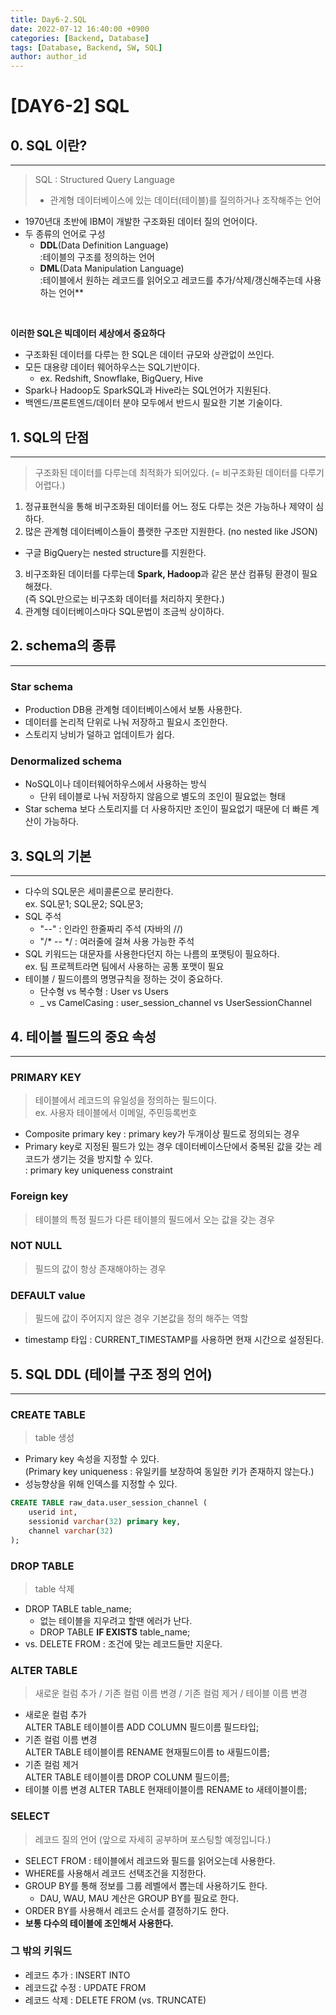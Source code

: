 ```yaml
---
title: Day6-2.SQL
date: 2022-07-12 16:40:00 +0900
categories: [Backend, Database]
tags: [Database, Backend, SW, SQL] 
author: author_id 
---
```


# [DAY6-2] SQL
## 0. SQL 이란?
---
> SQL : Structured Query Language
>  - 관계형 데이터베이스에 있는 데이터(테이블)를 질의하거나 조작해주는 언어

- 1970년대 초반에 IBM이 개발한 구조화된 데이터 질의 언어이다.
- 두 종류의 언어로 구성
  - **DDL**(Data Definition Language)  
  :테이블의 구조를 정의하는 언어
  - **DML**(Data Manipulation Language)  
  :테이블에서 원하는 레코드를 읽어오고 레코드를 추가/삭제/갱신해주는데 사용하는 언어**

<br>

**이러한 SQL은 빅데이터 세상에서 중요하다**

- 구조화된 데이터를 다루는 한 SQL은 데이터 규모와 상관없이 쓰인다.
- 모든 대용량 데이터 웨어하우스는 SQL기반이다.
   -  ex. Redshift, Snowflake, BigQuery, Hive
- Spark나 Hadoop도 SparkSQL과 Hive라는 SQL언어가 지원된다.
- 백엔드/프론트엔드/데이터 분야 모두에서 반드시 필요한 기본 기술이다.
  
## 1. SQL의 단점
---

> 구조화된 데이터를 다루는데 최적화가 되어있다. (= 비구조화된 데이터를 다루기 어렵다.)

1. 정규표현식을 통해 비구조화된 데이터를 어느 정도 다루는 것은 가능하나 제약이 심하다.
2. 많은 관계형 데이터베이스들이 플랫한 구조만 지원한다. (no nested like JSON)
  - 구글 BigQuery는 nested structure를 지원한다.
3. 비구조화된 데이터를 다루는데 **Spark, Hadoop**과 같은 분산 컴퓨팅 환경이 필요해졌다.  
  (즉 SQL만으로는 비구조화 데이터를 처리하지 못한다.)
4. 관계형 데이터베이스마다 SQL문법이 조금씩 상이하다.

## 2. schema의 종류
---

### Star schema
- Production DB용 관계형 데이터베이스에서 보통 사용한다.
- 데이터를 논리적 단위로 나눠 저장하고 필요시 조인한다.
- 스토리지 낭비가 덜하고 업데이트가 쉽다.

### Denormalized schema
- NoSQL이나 데이터웨어하우스에서 사용하는 방식
  - 단위 테이블로 나눠 저장하지 않음으로 별도의 조인이 필요없는 형태
- Star schema 보다 스토리지를 더 사용하지만 조인이 필요없기 때문에 더 빠른 계산이 가능하다.


## 3. SQL의 기본
---

- 다수의 SQL문은 세미콜론으로 분리한다.  
  ex. SQL문1; SQL문2; SQL문3;
- SQL 주석  
  - "--" : 인라인 한줄짜리 주석 (자바의 //)
  - "/* -- */ : 여러줄에 걸쳐 사용 가능한 주석
- SQL 키워드는 대문자를 사용한다던지 하는 나름의 포맷팅이 필요하다.  
  ex. 팀 프로젝트라면 팀에서 사용하는 공통 포맷이 필요 
- 테이블 / 필드이름의 명명규칙을 정하는 것이 중요하다.
  - 단수형 vs 복수형 : User vs Users
  - _ vs CamelCasing : user_session_channel vs UserSessionChannel

## 4. 테이블 필드의 중요 속성
---
### PRIMARY KEY
> 테이블에서 레코드의 유일성을 정의하는 필드이다.  
ex. 사용자 테이블에서 이메일, 주민등록번호

- Composite primary key : primary key가 두개이상 필드로 정의되는 경우
- Primary key로 지정된 필드가 있는 경우 데이터베이스단에서 중복된 값을 갖는 레코드가 생기는 것을 방지할 수 있다.  
: primary key uniqueness constraint

### Foreign key
> 테이블의 특정 필드가 다른 테이블의 필드에서 오는 값을 갖는 경우

### NOT NULL
> 필드의 값이 항상 존재해야하는 경우

### DEFAULT value
> 필드에 값이 주어지지 않은 경우 기본값을 정의 해주는 역할

- timestamp 타입 : CURRENT_TIMESTAMP를 사용하면 현재 시간으로 설정된다.

## 5. SQL DDL (테이블 구조 정의 언어)
---

### CREATE TABLE
> table 생성

- Primary key 속성을 지정할 수 있다.  
  (Primary key uniqueness : 유일키를 보장하여 동일한 키가 존재하지 않는다.)  
- 성능향상을 위해 인덱스를 지정할 수 있다.

```SQL
CREATE TABLE raw_data.user_session_channel (
    userid int,
    sessionid varchar(32) primary key,
    channel varchar(32)
);
```

### DROP TABLE
> table 삭제

- DROP TABLE table_name; 
  - 없는 테이블을 지우려고 할땐 에러가 난다.
  - DROP TABLE **IF EXISTS** table_name;
- vs. DELETE FROM : 조건에 맞는 레코드들만 지운다.

### ALTER TABLE
> 새로운 컬럼 추가 / 기존 컬럼 이름 변경 / 기존 컬럼 제거 / 테이블 이름 변경

- 새로운 컬럼 추가  
  ALTER TABLE 테이블이름 ADD COLUMN 필드이름 필드타입;
- 기존 컬럼 이름 변경  
  ALTER TABLE 테이블이름 RENAME 현재필드이름 to 새필드이름;
- 기존 컬럼 제거  
  ALTER TABLE 테이블이름 DROP COLUNM 필드이름;
- 테이블 이름 변경
  ALTER TABLE 현재테이블이름 RENAME to 새테이블이름;

### SELECT
> 레코드 질의 언어
> (앞으로 자세히 공부하며 포스팅할 예정입니다.)

- SELECT FROM : 테이블에서 레코드와 필드를 읽어오는데 사용한다.
- WHERE를 사용해서 레코드 선택조건을 지정한다.
- GROUP BY를 통해 정보를 그룹 레벨에서 뽑는데 사용하기도 한다.
  - DAU, WAU, MAU 계산은 GROUP BY를 필요로 한다.
- ORDER BY를 사용해서 레코드 순서를 결정하기도 한다.
- **보통 다수의 테이블에 조인해서 사용한다.**

### 그 밖의 키워드
- 레코드 추가 : INSERT INTO
- 레코드값 수정 : UPDATE FROM
- 레코드 삭제 : DELETE FROM (vs. TRUNCATE)

